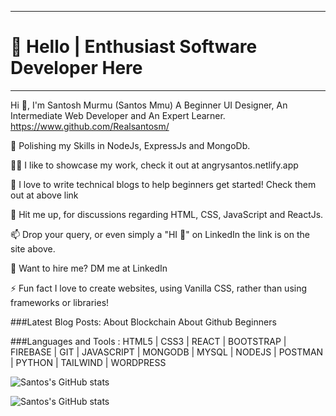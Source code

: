 ---------------------------------------------------
# 👋 Hello | Enthusiast Software Developer Here
---------------------------------------------------
Hi 👋, I'm Santosh Murmu (Santos Mmu)
A Beginner UI Designer, An Intermediate Web Developer and An Expert Learner.
https://www.github.com/Realsantosm/

🌱 Polishing my Skills in NodeJs, ExpressJs and MongoDb.

👨‍💻 I like to showcase my work, check it out at angrysantos.netlify.app

📝 I love to write technical blogs to help beginners get started! Check them out at above link

💬 Hit me up, for discussions regarding HTML, CSS, JavaScript and ReactJs.

📫 Drop your query, or even simply a "HI 👋" on LinkedIn the link is on the site above.

📄 Want to hire me? DM me at LinkedIn

⚡ Fun fact I love to create websites, using Vanilla CSS, rather than using frameworks or libraries!

###Latest Blog Posts:
About Blockchain
About Github Beginners

###Languages and Tools :
HTML5 | CSS3 | REACT | BOOTSTRAP | FIREBASE | GIT |
JAVASCRIPT | MONGODB | MYSQL | NODEJS | POSTMAN | 
      PYTHON | TAILWIND | WORDPRESS
      
 ![Santos's GitHub stats](https://github-readme-stats.vercel.app/api?username=Realsantosm&show_icons=true)
     
![Santos's GitHub stats](https://github-readme-stats.vercel.app/api?username=Realsantosm&show_icons=true&theme=radical)

